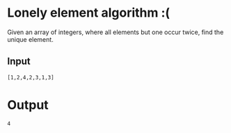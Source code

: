 # Lonely element algorithm :(

Given an array of integers, where all elements but one occur twice, find the unique element.

## Input
`[1,2,4,2,3,1,3]`

# Output
`4`
